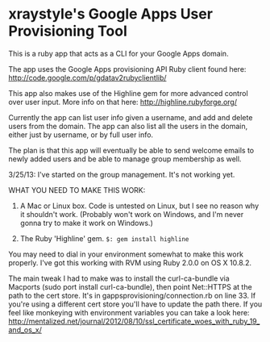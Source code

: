 xraystyle's Google Apps User Provisioning Tool
===============================================

This is a ruby app that acts as a CLI for your Google Apps domain.

The app uses the Google Apps provisioning API Ruby client found here: http://code.google.com/p/gdatav2rubyclientlib/

This app also makes use of the Highline gem for more advanced control over user input. 
More info on that here: http://highline.rubyforge.org/

Currently the app can list user info given a username, and add and delete users from the domain. The app can also list all the users in the domain, either just by username, or by full user info.

The plan is that this app will eventually be able to send welcome emails to newly added users and be able to manage group membership as well.

3/25/13: I've started on the group management. It's not working yet.

WHAT YOU NEED TO MAKE THIS WORK:

1. A Mac or Linux box. Code is untested on Linux, but I see no reason why it shouldn't work. (Probably won't work on Windows, and I'm never gonna try to make it work on Windows.)

2. The Ruby 'Highline' gem. ` $: gem install highline `

You may need to dial in your environment somewhat to make this work properly. I've got this working with RVM using Ruby 2.0.0 on OS X 10.8.2.

The main tweak I had to make was to install the curl-ca-bundle via Macports (sudo port install curl-ca-bundle), then point Net::HTTPS at the path to the cert store. It's in 
gappsprovisioning/connection.rb on line 33. If you're using a different cert store you'll have to update the path there. If you feel like monkeying with environment
variables you can take a look here: http://mentalized.net/journal/2012/08/10/ssl_certificate_woes_with_ruby_19_and_os_x/

